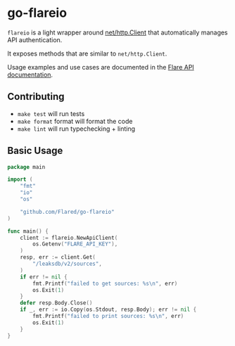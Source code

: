 # go-flareio

`flareio` is a light wrapper around [net/http.Client](https://pkg.go.dev/net/http#Client) that automatically manages API authentication.

It exposes methods that are similar to `net/http.Client`.

Usage examples and use cases are documented in the [Flare API documentation](https://api.docs.flare.io/concepts/sdk).

## Contributing

- `make test` will run tests
- `make format` format will format the code
- `make lint` will run typechecking + linting


## Basic Usage

```go
package main

import (
	"fmt"
	"io"
	"os"

	"github.com/Flared/go-flareio"
)

func main() {
	client := flareio.NewApiClient(
		os.Getenv("FLARE_API_KEY"),
	)
	resp, err := client.Get(
		"/leaksdb/v2/sources",
	)
	if err != nil {
		fmt.Printf("failed to get sources: %s\n", err)
		os.Exit(1)
	}
	defer resp.Body.Close()
	if _, err := io.Copy(os.Stdout, resp.Body); err != nil {
		fmt.Printf("failed to print sources: %s\n", err)
		os.Exit(1)
	}
}
```
